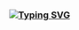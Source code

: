 ### [![Typing SVG](https://readme-typing-svg.herokuapp.com?color=%2336BCF7&lines=Computer+science+student)](https://git.io/typing-svg)



